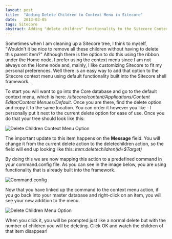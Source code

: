 ```yaml
---
layout: post
title:  "Adding Delete Children to Context Menu in Sitecore"
date:   2013-03-05
tags: Sitecore
abstract: Adding "delete children" functionality to the Sitecore Context Menu using Sitecore commands.
---
```

Sometimes when I am cleaning up a Sitecore tree, I think to myself, "Wouldn't it be nice to remove all these children without having to delete this parent item?" Although there is the option to do this using the ribbon under the Home node, I prefer using the context menu since I am not always on the Home node and, mainly, I like customizing Sitecore to fit my personal preferences. Well there is an easy way to add that option to the Sitecore context menu using default functionality built into the Sitecore shell framework.

To start you will want to go into the Core database and go to the default context menu, which is here: */sitecore/content/Applications/Content Editor/Context Menues/Default*. Once you are there, find the delete option and copy it to the same location. You can order it however you like - I personally put it next to the current delete option for ease of use. Once you do that your tree should look like this:

<p class="center">
   <img src="/images/blog/delete-children.png" alt="Delete Children Context Menu Option" title="Delete Children Context Menu Option">
</p>

The important update to this item happens on the **Message** field. You will change it from the current delete action to the deletechildren action, so the field will end up looking like this: *item:deletechildren(id=$Target)*

By doing this we are now mapping this action to a predefined command in your command.config file. As you can see in the image below, you are using functionality that is already built into the framework.

<p class="center">
   <img src="/images/blog/commands.png" alt="Command.config" title="Command.config">
</p>

Now that you have linked up the command to the context menu action, if you go back into your master database and right-click on an item, you will see your new addition to the menu.

<p class="center">
   <img src="/images/blog/delete-children-menu.png" alt="Delete Children Menu Option" title="Delete Children Menu Option">
</p>

When you click it, you will be prompted just like a normal delete but with the number of children you will be deleting. Click OK and watch the children of that item disappear!